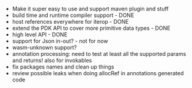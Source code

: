 
- Make it super easy to use and support maven plugin and stuff
- build time and runtime compiler support - DONE
- host references everywhere for iterop - DONE
- extend the PDK API to cover more primitive data types - DONE
- high level API - DONE
- support for Json in-out? - not for now
- wasm-unknown support?
- annotation processing: need to test at least all the supported params and returns! also for invokables
- fix packages names and clean up things
- review possible leaks when doing allocRef in annotations generated code
